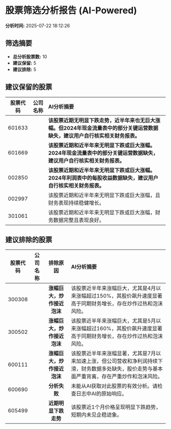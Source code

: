 # 股票筛选分析报告 (AI-Powered)

**分析时间:** 2025-07-22 18:12:26

## 筛选摘要

- **总分析股票数:** 10
- **建议保留:** 5
- **建议排除:** 5

## 建议保留的股票

| 股票代码 | 公司名称 | AI分析摘要 |
|:---:|:---:|:---|
| 601633 |  | **该股票近期无明显下跌走势，近半年来也无巨大涨幅。但2024年现金流量表中的部分关键运营数据缺失，建议用户自行核实相关财务报表。** |
| 601669 |  | **该股票近期和近半年来无明显下跌或巨大涨幅。2024年现金流量表中的部分关键运营数据缺失，建议用户自行核实相关财务报表。** |
| 002850 |  | **该股票近期和近半年来无明显下跌或巨大涨幅。2024年利润表中的每股收益数据缺失，建议用户自行核实相关财务报表。** |
| 002997 |  | 该股票近期和近半年来无明显下跌或巨大涨幅，且财务表现持续稳健增长。 |
| 301061 |  | 该股票近期和近半年来无明显下跌或巨大涨幅，财务数据完整且表现良好。 |

## 建议排除的股票

| 股票代码 | 公司名称 | 排除原因 | AI分析摘要 |
|:---:|:---:|:---:|:---|
| 300308 |  | **涨幅巨大，炒作接近泡沫** | 该股票近半年来涨幅巨大，尤其是4月以来涨幅超过150%，其股价飙升速度显著高于同期财务增长，存在炒作过热和泡沫风险。 |
| 300502 |  | **涨幅巨大，炒作接近泡沫** | 该股票近半年来涨幅巨大，尤其是5月以来涨幅超过160%，其股价飙升速度显著高于同期财务增长，存在炒作过热和泡沫风险。 |
| 600111 |  | **涨幅巨大，炒作接近泡沫** | 该股票近半年来涨幅显著，尤其是7月以来加速上涨，但公司营收和净利润持续下滑，财务数据多处缺失，股价走势与基本面严重背离，存在严重炒作和泡沫风险。 |
| 600690 |  | **分析失败** | 未能从AI获取对此股票的有效分析。请检查日志中AI的原始响应。 |
| 605499 |  | **近期明显下跌走势** | 该股票近1个月价格呈现明显下跌趋势，短期内未见企稳迹象。 |
